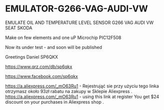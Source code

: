 # EMULATOR-G266-VAG-AUDI-VW

EMULATE OIL AND TEMPERATURE LEVEL SENSOR  G266 VAG AUDI VW SEAT SKODA 


Make on few elements and one uP Microchip PIC12F508 

Now its under test - and soon will be published

Greetings Daniel SP6QKX 

https://www.qrz.com/db/sp6qkx

https://www.facebook.com/sp6qkx


https://a.aliexpress.com/_mO63Ru1 - Rejestrująć sie przy użyciu tego linka otrzymasz około 93zł rabatu na zakupy w Sklepie Aliexpress .
https://a.aliexpress.com/_mO63Ru1 - using this link at register You get $24 discount on your purchases in Aliexpress shop .

